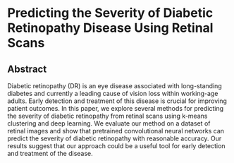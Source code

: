 # Predicting the Severity of Diabetic Retinopathy Disease Using Retinal Scans

## Abstract

Diabetic retinopathy (DR) is an eye disease associated with long-standing diabetes and currently a leading cause of vision loss within working-age adults. Early detection and treatment of this disease is crucial for improving patient outcomes. 
In this paper, we explore several methods for predicting the severity of diabetic retinopathy from retinal scans using k-means clustering and deep learning. We evaluate our method on a dataset of retinal images and show that pretrained convolutional neural networks can predict the severity of diabetic retinopathy with reasonable accuracy. Our results suggest that our approach could be a useful tool for early detection and treatment of the disease.

